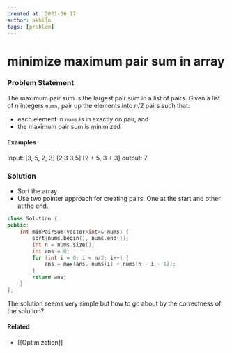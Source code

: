 ```yaml
---
created at: 2021-06-17 
author: akhiln
tags: [problem]
---
```


# minimize maximum pair sum in array 

### Problem Statement
The maximum pair sum is the largest pair sum in a list of pairs. Given a list of n integers `nums`, pair up the elements into $n/2$ pairs such that:
- each element in `nums` is in exactly on pair, and
- the maximum pair sum is minimized

#### Examples
Input: [3, 5, 2, 3]
	[2 3 3 5]
	[2 + 5, 3 + 3]
output: 7

### Solution
- Sort the array
- Use two pointer approach for creating pairs. One at the start and other at the end.

```cpp
class Solution {
public:
    int minPairSum(vector<int>& nums) {
        sort(nums.begin(), nums.end()); 
        int n = nums.size(); 
        int ans = 0;
        for (int i = 0; i < n/2; i++) {
            ans = max(ans, nums[i] + nums[n - i - 1]);
        }
        return ans; 
    }
};
```
The solution seems very simple but how to go about by the correctness of the solution?

#### Related
- [[Optimization]] 